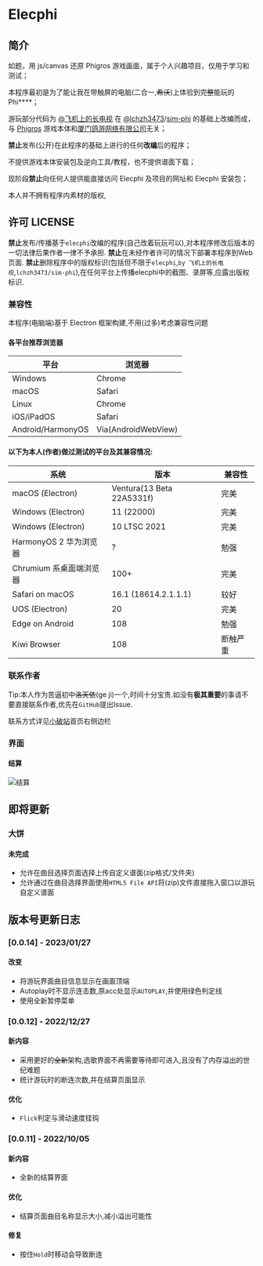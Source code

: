 # Elecphi

## 简介

如题，用 js/canvas 还原 Phi&#103;ros 游戏画面，属于个人兴趣项目，仅用于学习和测试；

本程序最初是为了能让我在带触屏的电脑(二合一,~~希沃~~)上体验到~~完整~~能玩的Phi****；

游玩部分代码为 [@飞机上的长电视](https://space.bilibili.com/484759721 "苦逼初中洛天依(划掉)一个,没大事别找我") 在 [@lchz&#104;3473](https://space.bilibili.com/274753872)/[sim-phi](https://www.github.com/lchzh3473/sim-phi) 的基础上改编而成，与 [Phi&#103;ros](https://www.taptap.com/app/165287) 游戏本体和[厦门鸽游网络有限公司](http://www.pigeon-games.cn)无关；

**禁止**发布(公开)在此程序的基础上进行的任何**改编**后的程序；

不提供游戏本体安装包及逆向工具/教程，也不提供谱面下载；

现阶段**禁止**向任何人提供能直接访问 Elecphi 及项目的网址和 Elecphi 安装包；

本人并不拥有程序内素材的版权,

## 许可 LICENSE

**禁止**发布/传播基于`elecphi`改编的程序(自己改着玩玩可以),对本程序修改后版本的一切法律后果作者一律不予承担.
**禁止**在未经作者许可的情况下部署本程序到Web页面.
**禁止**删除程序中的版权标识(包括但不限于`elecphi`,`by 飞机上的长电视`,`lchzh3473/sim-phi`),在任何平台上传播elecphi中的截图、录屏等,应露出版权标识.

### 兼容性

本程序(电脑端)基于 Electron 框架构建,不用(过多)考虑兼容性问题

#### 各平台推荐浏览器
| 平台 | 浏览器 |
| --- | --- |
| Windows | Chrome |
| macOS | Safari |
| Linux | Chrome |
| iOS/iPadOS | Safari |
| Android/HarmonyOS | Via(AndroidWebView) |

#### 以下为本人(作者)做过测试的平台及其兼容情况:
| 系统 | 版本 | 兼容性 |
| --- | --- | --- |
| macOS (Electron) | Ventura(13 Beta 22A5331f) | 完美 |
| Windows (Electron) | 11 (22000) | 完美 |
| Windows (Electron) | 10 LTSC 2021 | 完美 |
| HarmonyOS 2 华为浏览器 | ? | 勉强 |
| Chrumium 系桌面端浏览器 | 100+ | 完美 |
| Safari on macOS | 16.1 (18614.2.1.1.1) | 较好 |
| UOS (Electron) | 20 | 完美 |
| Edge on Android | 108 | 勉强 |
| Kiwi Browser | 108 | 断触严重 |

### 联系作者
Tip:本人作为苦逼初中~~洛天依~~(ge ji)一个,时间十分宝贵.如没有**极其重要**的事请不要直接联系作者,优先在`GitHub`提出Issue.

联系方式详见[小破站](https://longtvonairplane.github.io "Tip:不是B站")首页右侧边栏

### 界面

#### 结算
![结算](./readme/ranking_0.0.11.png)


## 即将更新
### 大饼
#### 未完成
- 允许在曲目选择页面选择上传自定义谱面(zip格式/文件夹)
- 允许通过在曲目选择界面使用`HTML5 File API`将(zip)文件直接拖入窗口以游玩自定义谱面

## 版本号更新日志

### [0.0.14] - 2023/01/27
#### 改变
- 将游玩界面曲目信息显示在画面顶端
- Autoplay时不显示连击数,原acc处显示`AUTOPLAY`,并使用绿色判定线
- 使用全新暂停菜单

### [0.0.12] - 2022/12/27
#### 新内容
- 采用更好的~~全新~~架构,选歌界面不再需要等待即可进入,且没有了内存溢出的世纪难题
- 统计游玩时的断连次数,并在结算页面显示
#### 优化
- `Flick`判定与滑动速度挂钩

### [0.0.11] - 2022/10/05
#### 新内容
- 全新的结算界面
#### 优化
- 结算页面曲目名称显示大小,减小溢出可能性
#### 修复
- 按住`Hold`时移动会导致断连
